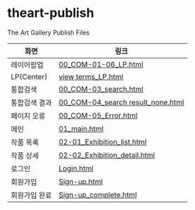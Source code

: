 # theart-publish
The Art Gallery Publish Files

|화면|링크|
|---|---|
|레이어팝업|[00_COM-01-06_LP.html](00_COM-01-06_LP.html)|
|LP(Center)|[view terms_LP.html](view%20terms_LP.html)|
|통합검색|[00_COM-03_search.html](00_COM-03_search.html)|
|통합검색 결과|[00_COM-04_search result_none.html](00_COM-04_search%20result_none.html)|
|페이지 오류|[00_COM-05_Error.html](00_COM-05_Error.html)|
|메인|[01_main.html](01_main.html)|
|작품 목록|[02-01_Exhibition_list.html](02-01_Exhibition_list.html)|
|작품 상세|[02-02_Exhibition_detail.html](02-02_Exhibition_detail.html)|
|로그인|[Login.html](Login.html)|
|회원가입|[Sign-up.html](Sign-up.html)|
|회원가입 완료|[Sign-up_complete.html](Sign-up_complete.html)|

